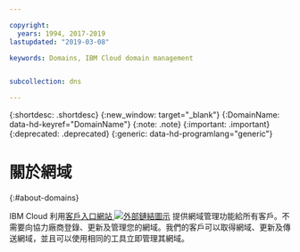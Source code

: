 ```yaml
---

copyright:
  years: 1994, 2017-2019
lastupdated: "2019-03-08"

keywords: Domains, IBM Cloud domain management


subcollection: dns

---
```



{:shortdesc: .shortdesc}
{:new_window: target="_blank"}
{:DomainName: data-hd-keyref="DomainName"}
{:note: .note}
{:important: .important}
{:deprecated: .deprecated}
{:generic: data-hd-programlang="generic"}

# 關於網域
{:#about-domains}

IBM Cloud 利用[客戶入口網站 ![外部鏈結圖示](../../icons/launch-glyph.svg "外部鏈結圖示")](https://{DomainName}/) 提供網域管理功能給所有客戶。不需要向協力廠商登錄、更新及管理您的網域。我們的客戶可以取得網域、更新及傳送網域，並且可以使用相同的工具立即管理其網域。
